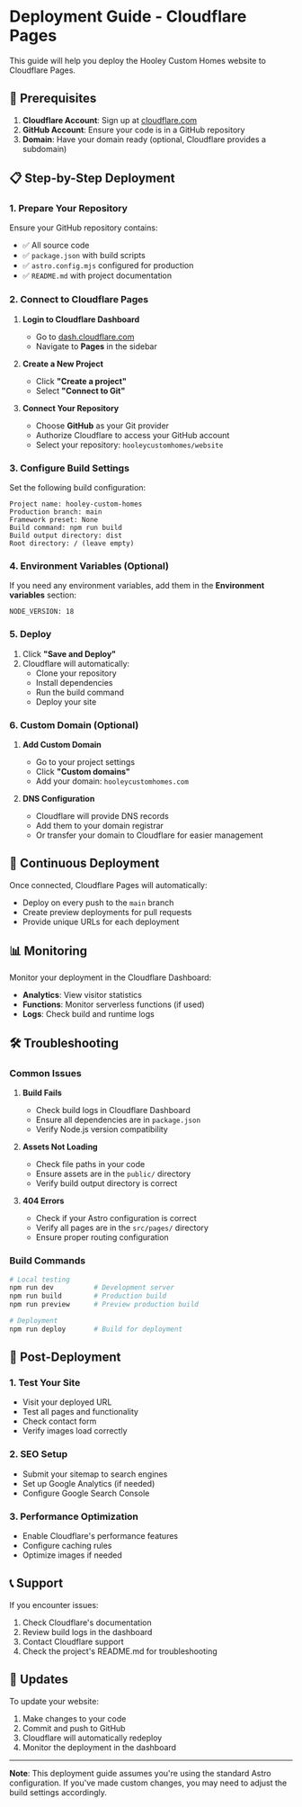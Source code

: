 # Deployment Guide - Cloudflare Pages

This guide will help you deploy the Hooley Custom Homes website to Cloudflare Pages.

## 🚀 Prerequisites

1. **Cloudflare Account**: Sign up at [cloudflare.com](https://cloudflare.com)
2. **GitHub Account**: Ensure your code is in a GitHub repository
3. **Domain**: Have your domain ready (optional, Cloudflare provides a subdomain)

## 📋 Step-by-Step Deployment

### 1. Prepare Your Repository

Ensure your GitHub repository contains:
- ✅ All source code
- ✅ `package.json` with build scripts
- ✅ `astro.config.mjs` configured for production
- ✅ `README.md` with project documentation

### 2. Connect to Cloudflare Pages

1. **Login to Cloudflare Dashboard**
   - Go to [dash.cloudflare.com](https://dash.cloudflare.com)
   - Navigate to **Pages** in the sidebar

2. **Create a New Project**
   - Click **"Create a project"**
   - Select **"Connect to Git"**

3. **Connect Your Repository**
   - Choose **GitHub** as your Git provider
   - Authorize Cloudflare to access your GitHub account
   - Select your repository: `hooleycustomhomes/website`

### 3. Configure Build Settings

Set the following build configuration:

```
Project name: hooley-custom-homes
Production branch: main
Framework preset: None
Build command: npm run build
Build output directory: dist
Root directory: / (leave empty)
```

### 4. Environment Variables (Optional)

If you need any environment variables, add them in the **Environment variables** section:

```
NODE_VERSION: 18
```

### 5. Deploy

1. Click **"Save and Deploy"**
2. Cloudflare will automatically:
   - Clone your repository
   - Install dependencies
   - Run the build command
   - Deploy your site

### 6. Custom Domain (Optional)

1. **Add Custom Domain**
   - Go to your project settings
   - Click **"Custom domains"**
   - Add your domain: `hooleycustomhomes.com`

2. **DNS Configuration**
   - Cloudflare will provide DNS records
   - Add them to your domain registrar
   - Or transfer your domain to Cloudflare for easier management

## 🔄 Continuous Deployment

Once connected, Cloudflare Pages will automatically:
- Deploy on every push to the `main` branch
- Create preview deployments for pull requests
- Provide unique URLs for each deployment

## 📊 Monitoring

Monitor your deployment in the Cloudflare Dashboard:
- **Analytics**: View visitor statistics
- **Functions**: Monitor serverless functions (if used)
- **Logs**: Check build and runtime logs

## 🛠️ Troubleshooting

### Common Issues

1. **Build Fails**
   - Check build logs in Cloudflare Dashboard
   - Ensure all dependencies are in `package.json`
   - Verify Node.js version compatibility

2. **Assets Not Loading**
   - Check file paths in your code
   - Ensure assets are in the `public/` directory
   - Verify build output directory is correct

3. **404 Errors**
   - Check if your Astro configuration is correct
   - Verify all pages are in the `src/pages/` directory
   - Ensure proper routing configuration

### Build Commands

```bash
# Local testing
npm run dev          # Development server
npm run build        # Production build
npm run preview      # Preview production build

# Deployment
npm run deploy       # Build for deployment
```

## 🔧 Post-Deployment

### 1. Test Your Site
- Visit your deployed URL
- Test all pages and functionality
- Check contact form
- Verify images load correctly

### 2. SEO Setup
- Submit your sitemap to search engines
- Set up Google Analytics (if needed)
- Configure Google Search Console

### 3. Performance Optimization
- Enable Cloudflare's performance features
- Configure caching rules
- Optimize images if needed

## 📞 Support

If you encounter issues:
1. Check Cloudflare's documentation
2. Review build logs in the dashboard
3. Contact Cloudflare support
4. Check the project's README.md for troubleshooting

## 🔄 Updates

To update your website:
1. Make changes to your code
2. Commit and push to GitHub
3. Cloudflare will automatically redeploy
4. Monitor the deployment in the dashboard

---

**Note**: This deployment guide assumes you're using the standard Astro configuration. If you've made custom changes, you may need to adjust the build settings accordingly. 